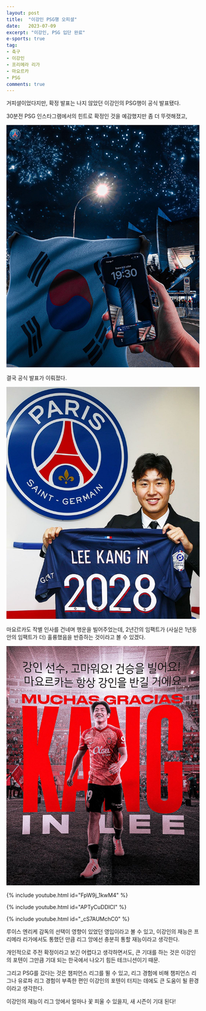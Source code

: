 ```yaml
---
layout: post
title:  "이강인 PSG행 오피셜"
date:   2023-07-09
excerpt: "이강인, PSG 입단 완료"
e-sports: true
tag:
- 축구
- 이강인
- 프리메라 리가
- 마요르카
- PSG
comments: true
---
```


거피셜이었다지만, 확정 발표는 나지 않았던 이강인의 PSG행이 공식 발표됐다.

30분전 PSG 인스타그램에서의 힌트로 확정인 것을 예감했지만 좀 더 뚜렷해졌고,

![](/img/2023/psg_leekangin_01.png)

결국 공식 발표가 이뤄졌다.

![](/img/2023/psg_leekangin_02.png)

마요르카도 작별 인사를 건네며 행운을 빌어주었는데, 2년간의 임팩트가 (사실은 1년동안의 임팩트가 더) 훌륭했음을 반증하는 것이라고 볼 수 있겠다.

![](/img/2023/psg_leekangin_03.png)


{% include youtube.html id="FpW9j_1kwM4" %}

{% include youtube.html id="APTyCuDDlCI" %}

{% include youtube.html id="_cS7AUMchC0" %}

루이스 엔리케 감독의 선택이 영향이 있었던 영입이라고 볼 수 있고, 이강인의 재능은 프리메라 리가에서도 통했던 만큼 리그 앙에선 충분히 통할 재능이라고 생각한다.

개인적으로 주전 확정이라고 보긴 어렵다고 생각하면서도, 큰 기대를 하는 것은 이강인의 포텐이 그만큼 기대 되는 한국에서 나오기 힘든 테크니션이기 때문.

그리고 PSG를 갔다는 것은 챔피언스 리그를 뛸 수 있고, 리그 경험에 비해 챔피언스 리그나 유로파 리그 경험이 부족한 편인 이강인의 포텐이 터지는 데에도 큰 도움이 될 환경이라고 생각한다.

이강인의 재능이 리그 앙에서 얼마나 꽃 피울 수 있을지, 새 시즌이 기대 된다!